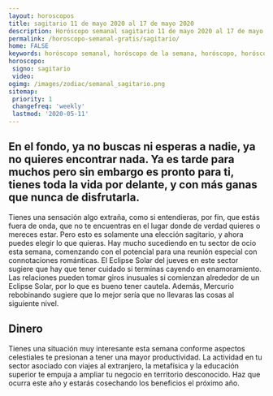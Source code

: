 ```yaml
---
layout: horoscopos
title: sagitario 11 de mayo 2020 al 17 de mayo 2020 
description: Horóscopo semanal sagitario 11 de mayo 2020 al 17 de mayo 2020. En el fondo, ya no buscas ni esperas a nadie, ya no quieres encontrar nada. Ya es tarde para muchos pero sin embargo es pronto para ti, tienes toda la vida por delante, y con más ganas que nunca de disfrutarla.
permalink: /horoscopo-semanal-gratis/sagitario/
home: FALSE
keywords: horóscopo semanal, horóscopo de la semana, horóscopo, horóscopo gratis,horóscopos, horóscopo esperanza gracia, horoscopos sagitario la semana, horóscopos gratis, Tarot, Astrologia, Zodíaco, sagitario, horoscopo gratis, semanal
horoscopo:
 signo: sagitario
 video:  
ogimg: /images/zodiac/semanal_sagitario.png
sitemap:
 priority: 1
 changefreq: 'weekly'
 lastmod: '2020-05-11'
---
```




## En el fondo, ya no buscas ni esperas a nadie, ya no quieres encontrar nada. Ya es tarde para muchos pero sin embargo es pronto para ti, tienes toda la vida por delante, y con más ganas que nunca de disfrutarla.

Tienes una sensación algo extraña, como si entendieras, por fin, que estás fuera de onda, que no te encuentras en el lugar donde de verdad quieres o mereces estar. Pero esto es solamente una elección sagitario, y ahora puedes elegir lo que quieras.
Hay mucho sucediendo en tu sector de ocio esta semana, comenzando con el potencial para una reunión especial con connotaciones románticas. El Eclipse Solar del jueves en este sector sugiere que hay que tener cuidado si terminas cayendo en enamoramiento. Las relaciones pueden tomar giros inusuales si comienzan alrededor de un Eclipse Solar, por lo que es bueno tener cautela. Además, Mercurio rebobinando sugiere que lo mejor sería que no llevaras las cosas al siguiente nivel.

## Dinero

Tienes una situación muy interesante esta semana conforme aspectos celestiales te presionan a tener una mayor productividad. La actividad en tu sector asociado con viajes al extranjero, la metafísica y la educación superior te empuja a ampliar tu negocio en territorio desconocido. Haz que ocurra este año y estarás cosechando los beneficios el próximo año.